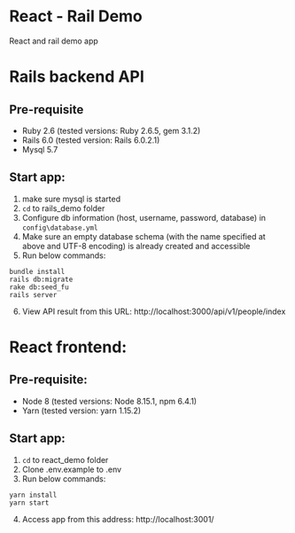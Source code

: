 # React - Rail Demo
React and rail demo app
# Rails backend API
## Pre-requisite
- Ruby 2.6 (tested versions: Ruby 2.6.5, gem 3.1.2)
- Rails 6.0 (tested version: Rails 6.0.2.1)
- Mysql 5.7
        
## Start app:
1. make sure mysql is started
2. `cd` to rails_demo folder
3. Configure db information (host, username, password, database) in `config\database.yml`
4. Make sure an empty database schema (with the name specified at above and UTF-8 encoding) is already created and accessible
5. Run below commands:
```
bundle install
rails db:migrate
rake db:seed_fu
rails server
```
6. View API result from this URL: http://localhost:3000/api/v1/people/index
        
# React frontend:
## Pre-requisite:
- Node 8 (tested versions: Node 8.15.1, npm 6.4.1)
- Yarn (tested version: yarn 1.15.2)
## Start app:
1. `cd` to react_demo folder
2. Clone .env.example to .env
3. Run below commands:
```
yarn install
yarn start
```
4. Access app from this address: http://localhost:3001/